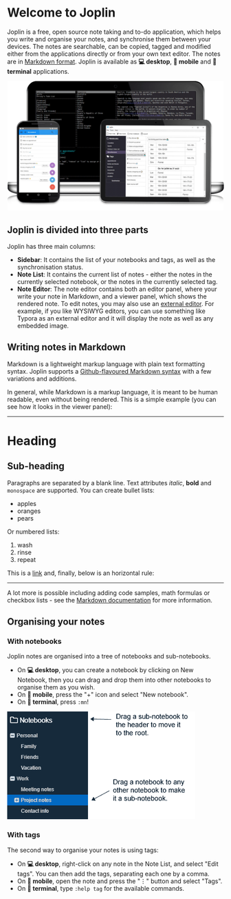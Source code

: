 # Welcome to Joplin

Joplin is a free, open source note taking and to-do application, which helps you write and organise your notes, and synchronise them between your devices. The notes are searchable, can be copied, tagged and modified either from the applications directly or from your own text editor. The notes are in [Markdown format](https://joplin.cozic.net/#markdown). Joplin is available as **💻 desktop**, **📱 mobile** and **🔡 terminal** applications.

![](./AllClients.png)

## Joplin is divided into three parts

Joplin has three main columns:

- **Sidebar**: It contains the list of your notebooks and tags, as well as the synchronisation status.
- **Note List**: It contains the current list of notes - either the notes in the currently selected notebook, or the notes in the currently selected tag.
- **Note Editor**: The note editor contains both an editor panel, where your write your note in Markdown, and a viewer panel, which shows the rendered note. To edit notes, you may also use an [external editor](https://joplin.cozic.net/#external-text-editor). For example, if you like WYSIWYG editors, you can use something like Typora as an external editor and it will display the note as well as any embedded image.

## Writing notes in Markdown

Markdown is a lightweight markup language with plain text formatting syntax. Joplin supports a [Github-flavoured Markdown syntax](https://github.com/adam-p/markdown-here/wiki/Markdown-Cheatsheet) with a few variations and additions.

In general, while Markdown is a markup language, it is meant to be human readable, even without being rendered. This is a simple example (you can see how it looks in the viewer panel):

* * *

# Heading

## Sub-heading

Paragraphs are separated by a blank line. Text attributes _italic_, **bold** and `monospace` are supported. You can create bullet lists:

* apples
* oranges
* pears

Or numbered lists:

1. wash
2. rinse
3. repeat

This is a [link](https://joplin.cozic.net) and, finally, below is an horizontal rule:

* * *

A lot more is possible including adding code samples, math formulas or checkbox lists - see the [Markdown documentation](https://joplin.cozic.net/#markdown) for more information.

## Organising your notes

### With notebooks

Joplin notes are organised into a tree of notebooks and sub-notebooks.

- On **💻 desktop**, you can create a notebook by clicking on New Notebook, then you can drag and drop them into other notebooks to organise them as you wish.
- On **📱 mobile**, press the "+" icon and select "New notebook".
- On **🔡 terminal**, press `:mn`!

![](./SubNotebooks.png)

### With tags

The second way to organise your notes is using tags:

- On **💻 desktop**, right-click on any note in the Note List, and select "Edit tags". You can then add the tags, separating each one by a comma.
- On **📱 mobile**, open the note and press the "⋮" button and select "Tags".
- On **🔡 terminal**, type `:help tag` for the available commands.